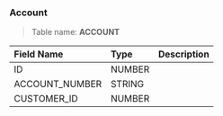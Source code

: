### Account

> Table name: <B>ACCOUNT<B>

|  Field Name  | Type | Description|
| :------------ | :------------ |:------------ |
| ID | NUMBER  | |
| ACCOUNT_NUMBER  | STRING  | |
| CUSTOMER_ID  | NUMBER  | |

